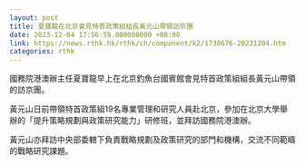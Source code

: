 ```yaml
---
layout: post
title: 夏寶龍在北京會見特首政策組組長黃元山帶領訪京團
date: 2023-12-04 17:56:59.000000000 +08:00
link: https://news.rthk.hk/rthk/ch/component/k2/1730676-20231204.htm
categories: rthk
---
```


國務院港澳辦主任夏寶龍早上在北京釣魚台國賓館會見特首政策組組長黃元山帶領的訪京團。

黃元山日前帶領特首政策組19名專業管理和研究人員赴北京，參加在北京大學舉辦的「提升策略規劃與政策研究能力」研修班，並拜訪國務院港澳辦。

黃元山亦拜訪中央部委轄下負責戰略規劃及政策研究的部門和機構，交流不同範疇的戰略研究課題。
